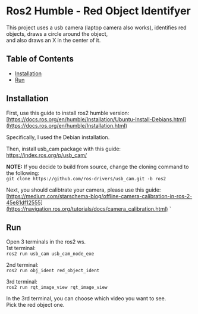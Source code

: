 # Ros2 Humble - Red Object Identifyer

This project uses a usb camera (laptop camera also works), identifies red objects, draws a circle around the object,  
and also draws an X in the center of it.

## Table of Contents

- [Installation](#installation)
- [Run](#run)



## Installation

First, use this guide to install ros2 humble version:  
[https://docs.ros.org/en/humble/Installation/Ubuntu-Install-Debians.html](https://docs.ros.org/en/humble/Installation.html)  
  
Specifically, I used the Debian installation.  
  
Then, install usb_cam package with this guide:  
https://index.ros.org/p/usb_cam/  
  
**NOTE:** If you decide to build from source, change the cloning command to the following:  
`git clone https://github.com/ros-drivers/usb_cam.git -b ros2  `

Next, you should calibtrate your camera, please use this guide:   
[https://medium.com/starschema-blog/offline-camera-calibration-in-ros-2-45e81df12555](https://navigation.ros.org/tutorials/docs/camera_calibration.html)  `

## Run
Open 3 terminals in the ros2 ws.   
1st terminal:   
`ros2 run usb_cam usb_cam_node_exe   `

2nd terminal:  
`ros2 run obj_ident red_object_ident`   

3rd terminal:  
`ros2 run rqt_image_view rqt_image_view  `

In the 3rd terminal, you can choose which video you want to see.  
Pick the red object one.  
